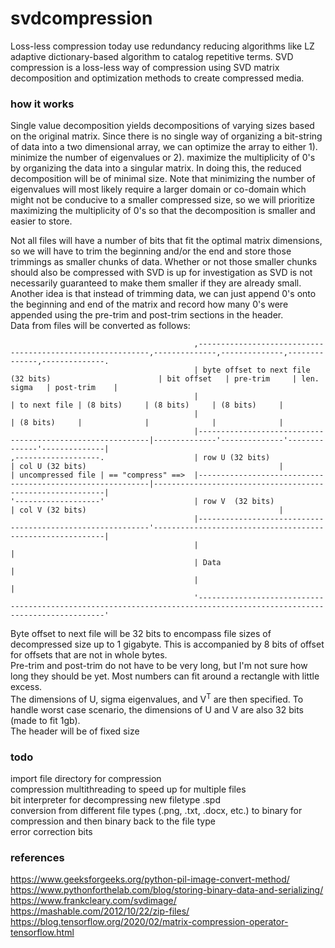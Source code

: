 # svdcompression
Loss-less compression today use redundancy reducing algorithms like LZ adaptive dictionary-based algorithm to catalog repetitive terms. SVD compression is a loss-less way of compression using SVD matrix decomposition and optimization methods to create compressed media. 

### how it works
Single value decomposition yields decompositions of varying sizes based on the original matrix. Since there is no single way of organizing a bit-string of data into a two dimensional array, we can optimize the array to either 1). minimize the number of eigenvalues or 2). maximize the multiplicity of 0's by organizing the data into a singular matrix. In doing this, the reduced decomposition will be of minimal size. Note that minimizing the number of eigenvalues will most likely require a larger domain or co-domain which might not be conducive to a smaller compressed size, so we will prioritize maximizing the multiplicity of 0's so that the decomposition is smaller and easier to store.  
  
Not all files will have a number of bits that fit the optimal matrix dimensions, so we will have to trim the beginning and/or the end and store those trimmings as smaller chunks of data. Whether or not those smaller chunks should also be compressed with SVD is up for investigation as SVD is not necessarily guaranteed to make them smaller if they are already small. Another idea is that instead of trimming data, we can just append 0's onto the beginning and end of the matrix and record how many 0's were appended using the pre-trim and post-trim sections in the header.   
Data from files will be converted as follows:  
```
                                         ,-----------------------------------------------------------,--------------,--------------,--------------,--------------.
                                         | byte offset to next file (32 bits)                        | bit offset   | pre-trim     | len. sigma   | post-trim    |
                                         |                                                           | to next file | (8 bits)     | (8 bits)     | (8 bits)     |
                                         |                                                           | (8 bits)     |              |              |              |
                                         |-----------------------------------------------------------|--------------'--------------'--------------'--------------|
,-------------------.                    | row U (32 bits)                                           | col U (32 bits)                                           |  
| uncompressed file | == "compress" ==>  |-----------------------------------------------------------|-----------------------------------------------------------|
'-------------------'                    | row V  (32 bits)                                          | col V (32 bits)                                           |
                                         |-----------------------------------------------------------'-----------------------------------------------------------|
                                         |                                                                                                                       |
                                         | Data                                                                                                                  |
                                         |                                                                                                                       |
                                         '-----------------------------------------------------------------------------------------------------------------------'
```
Byte offset to next file will be 32 bits to encompass file sizes of decompressed size up to 1 gigabyte. This is accompanied by 8 bits of offset for offsets that are not in whole bytes.  
Pre-trim and post-trim do not have to be very long, but I'm not sure how long they should be yet. Most numbers can fit around a rectangle with little excess.  
The dimensions of U, sigma eigenvalues, and V<sup>T</sup> are then specified. To handle worst case scenario, the dimensions of U and V are also 32 bits (made to fit 1gb).  
The header will be of fixed size 

### todo
import file directory for compression  
compression multithreading to speed up for multiple files  
bit interpreter for decompressing new filetype .spd  
conversion from different file types (.png, .txt, .docx, etc.) to binary for compression and then binary back to the file type  
error correction bits  

### references
https://www.geeksforgeeks.org/python-pil-image-convert-method/  
https://www.pythonforthelab.com/blog/storing-binary-data-and-serializing/  
https://www.frankcleary.com/svdimage/  
https://mashable.com/2012/10/22/zip-files/  
https://blog.tensorflow.org/2020/02/matrix-compression-operator-tensorflow.html  
